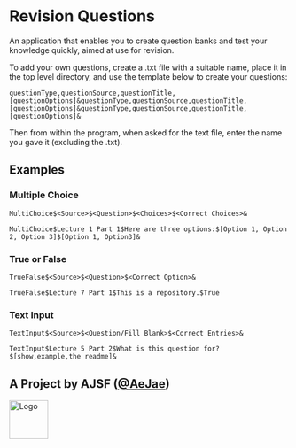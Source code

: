 # Revision Questions
An application that enables you to create question banks and test your knowledge quickly, aimed at use for revision.

To add your own questions, create a .txt file with a suitable name, place it in the top level directory, and use the template below to create your questions:

```plaintext
questionType,questionSource,questionTitle,[questionOptions]&questionType,questionSource,questionTitle,[questionOptions]&questionType,questionSource,questionTitle,[questionOptions]&
```
Then from within the program, when asked for the text file, enter the name you gave it (excluding the .txt).

## Examples

### Multiple Choice
`MultiChoice$<Source>$<Question>$<Choices>$<Correct Choices>&`
```plaintext
MultiChoice$Lecture 1 Part 1$Here are three options:$[Option 1, Option 2, Option 3]$[Option 1, Option3]&
```

### True or False
`TrueFalse$<Source>$<Question>$<Correct Option>&`
```plaintext
TrueFalse$Lecture 7 Part 1$This is a repository.$True
```

### Text Input
`TextInput$<Source>$<Question/Fill Blank>$<Correct Entries>&`
```plaintext
TextInput$Lecture 5 Part 2$What is this question for?$[show,example,the readme]&
```

## A Project by AJSF ([@AeJae](https://github.com/AeJae))
<a href="https://arun-fletcher.super.site/"><img src="https://super-static-assets.s3.amazonaws.com/46259e8a-18b0-450f-842a-c773f0c8f2ae/uploads/logo/aba94c59-2eb9-4c3e-bedd-857e4b7535b4.png" alt="Logo" width="70px"></a>
